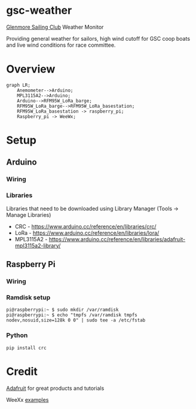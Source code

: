 # gsc-weather

[Glenmore Sailing Club](https://www.glenmoresailingclub.com/) Weather Monitor

Providing general weather for sailors, high wind cutoff for GSC coop boats and
live wind conditions for race committee.

# Overview

```mermaid
graph LR;
    Anemometer-->Arduino;
    MPL3115A2-->Arduino;
    Arduino-->RFM95W_LoRa_barge;
    RFM95W_LoRa_barge-->RFM95W_LoRa_basestation;
    RFM95W_LoRa_basestation -> raspberry_pi;
    Raspberry_pi -> WeeWx;
```

# Setup

## Arduino

### Wiring

### Libraries

Libraries that need to be downloaded using Library Manager (Tools -> Manage Libraries)
* CRC - https://www.arduino.cc/reference/en/libraries/crc/
* LoRa - https://www.arduino.cc/reference/en/libraries/lora/
* MPL3115A2 - https://www.arduino.cc/reference/en/libraries/adafruit-mpl3115a2-library/

## Raspberry Pi

### Wiring

### Ramdisk setup
```
pi@raspberrypi:~ $ sudo mkdir /var/ramdisk
pi@raspberrypi:~ $ echo "tmpfs /var/ramdisk tmpfs nodev,nosuid,size=128k 0 0" | sudo tee -a /etc/fstab
```

### Python
```
pip install crc
```

# Credit

[Adafruit](https://www.adafruit.com) for great products and tutorials

WeeXx [examples](https://github.com/weewx/weewx/wiki/i2C-sensor-and-other-python-scripts)
